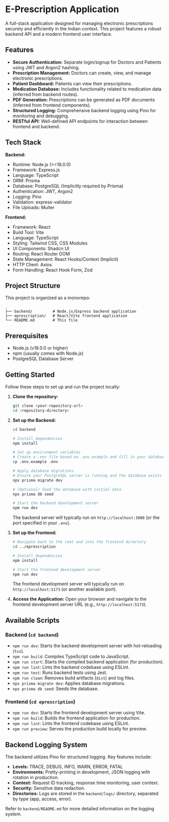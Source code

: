 # E-Prescription Application

A full-stack application designed for managing electronic prescriptions securely and efficiently in the Indian context. This project features a robust backend API and a modern frontend user interface.

## Features

* **Secure Authentication:** Separate login/signup for Doctors and Patients using JWT and Argon2 hashing.
* **Prescription Management:** Doctors can create, view, and manage electronic prescriptions.
* **Patient Dashboard:** Patients can view their prescriptions.
* **Medication Database:** Includes functionality related to medication data (inferred from backend routes).
* **PDF Generation:** Prescriptions can be generated as PDF documents (inferred from frontend components).
* **Structured Logging:** Comprehensive backend logging using Pino for monitoring and debugging.
* **RESTful API:** Well-defined API endpoints for interaction between frontend and backend.

## Tech Stack

**Backend:**

* Runtime: Node.js (>=18.0.0)
* Framework: Express.js
* Language: TypeScript
* ORM: Prisma
* Database: PostgreSQL (Implicitly required by Prisma)
* Authentication: JWT, Argon2
* Logging: Pino
* Validation: express-validator
* File Uploads: Multer

**Frontend:**

* Framework: React
* Build Tool: Vite
* Language: TypeScript
* Styling: Tailwind CSS, CSS Modules
* UI Components: Shadcn UI
* Routing: React Router DOM
* State Management: React Hooks/Context (Implicit)
* HTTP Client: Axios
* Form Handling: React Hook Form, Zod

## Project Structure

This project is organized as a monorepo:

```file_structure
.
├── backend/         # Node.js/Express backend application
├── eprescription/   # React/Vite frontend application
└── README.md        # This file
```

## Prerequisites

* Node.js (v18.0.0 or higher)
* npm (usually comes with Node.js)
* PostgreSQL Database Server

## Getting Started

Follow these steps to set up and run the project locally:

1. **Clone the repository:**

    ```bash
    git clone <your-repository-url>
    cd <repository-directory>
    ```

2. **Set up the Backend:**

    ```bash
    cd backend

    # Install dependencies
    npm install

    # Set up environment variables
    # Create a .env file based on .env.example and fill in your database URL, JWT secret, etc.
    cp .env.example .env

    # Apply database migrations
    # Ensure your PostgreSQL server is running and the database exists
    npx prisma migrate dev

    # (Optional) Seed the database with initial data
    npx prisma db seed

    # Start the backend development server
    npm run dev
    ```

    The backend server will typically run on `http://localhost:3000` (or the port specified in your `.env`).

3. **Set up the Frontend:**

    ```bash
    # Navigate back to the root and into the frontend directory
    cd ../eprescription

    # Install dependencies
    npm install

    # Start the frontend development server
    npm run dev
    ```

    The frontend development server will typically run on `http://localhost:5173` (or another available port).

4. **Access the Application:**
    Open your browser and navigate to the frontend development server URL (e.g., `http://localhost:5173`).

## Available Scripts

### Backend (`cd backend`)

* `npm run dev`: Starts the backend development server with hot-reloading (`tsx`).
* `npm run build`: Compiles TypeScript code to JavaScript.
* `npm run start`: Starts the compiled backend application (for production).
* `npm run lint`: Lints the backend codebase using ESLint.
* `npm run test`: Runs backend tests using Jest.
* `npm run clean`: Removes build artifacts (`dist`) and log files.
* `npx prisma migrate dev`: Applies database migrations.
* `npx prisma db seed`: Seeds the database.

### Frontend (`cd eprescription`)

* `npm run dev`: Starts the frontend development server using Vite.
* `npm run build`: Builds the frontend application for production.
* `npm run lint`: Lints the frontend codebase using ESLint.
* `npm run preview`: Serves the production build locally for preview.

## Backend Logging System

The backend utilizes Pino for structured logging. Key features include:

* **Levels:** TRACE, DEBUG, INFO, WARN, ERROR, FATAL
* **Environments:** Pretty-printing in development, JSON logging with rotation in production.
* **Context:** Request ID tracking, response time monitoring, user context.
* **Security:** Sensitive data redaction.
* **Directories:** Logs are stored in the `backend/logs/` directory, separated by type (app, access, error).

Refer to `backend/README.md` for more detailed information on the logging system.
